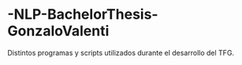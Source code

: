 # -NLP-BachelorThesis-GonzaloValenti
Distintos programas y scripts utilizados durante el desarrollo del TFG.
